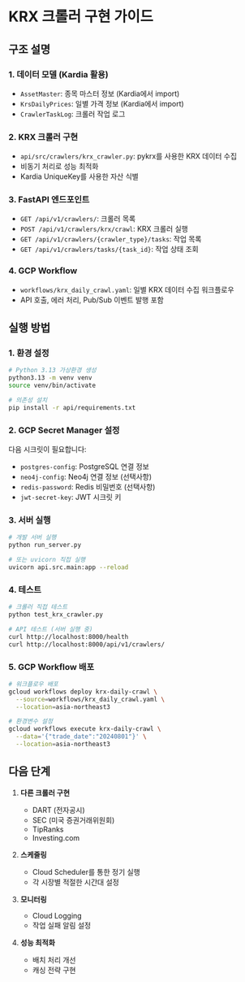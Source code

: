 # KRX 크롤러 구현 가이드

## 구조 설명

### 1. 데이터 모델 (Kardia 활용)
- `AssetMaster`: 종목 마스터 정보 (Kardia에서 import)
- `KrsDailyPrices`: 일별 가격 정보 (Kardia에서 import)
- `CrawlerTaskLog`: 크롤러 작업 로그

### 2. KRX 크롤러 구현
- `api/src/crawlers/krx_crawler.py`: pykrx를 사용한 KRX 데이터 수집
- 비동기 처리로 성능 최적화
- Kardia UniqueKey를 사용한 자산 식별

### 3. FastAPI 엔드포인트
- `GET /api/v1/crawlers/`: 크롤러 목록
- `POST /api/v1/crawlers/krx/crawl`: KRX 크롤러 실행
- `GET /api/v1/crawlers/{crawler_type}/tasks`: 작업 목록
- `GET /api/v1/crawlers/tasks/{task_id}`: 작업 상태 조회

### 4. GCP Workflow
- `workflows/krx_daily_crawl.yaml`: 일별 KRX 데이터 수집 워크플로우
- API 호출, 에러 처리, Pub/Sub 이벤트 발행 포함

## 실행 방법

### 1. 환경 설정
```bash
# Python 3.13 가상환경 생성
python3.13 -m venv venv
source venv/bin/activate

# 의존성 설치
pip install -r api/requirements.txt
```

### 2. GCP Secret Manager 설정
다음 시크릿이 필요합니다:
- `postgres-config`: PostgreSQL 연결 정보
- `neo4j-config`: Neo4j 연결 정보 (선택사항)
- `redis-password`: Redis 비밀번호 (선택사항)
- `jwt-secret-key`: JWT 시크릿 키

### 3. 서버 실행
```bash
# 개발 서버 실행
python run_server.py

# 또는 uvicorn 직접 실행
uvicorn api.src.main:app --reload
```

### 4. 테스트
```bash
# 크롤러 직접 테스트
python test_krx_crawler.py

# API 테스트 (서버 실행 중)
curl http://localhost:8000/health
curl http://localhost:8000/api/v1/crawlers/
```

### 5. GCP Workflow 배포
```bash
# 워크플로우 배포
gcloud workflows deploy krx-daily-crawl \
  --source=workflows/krx_daily_crawl.yaml \
  --location=asia-northeast3

# 환경변수 설정
gcloud workflows execute krx-daily-crawl \
  --data='{"trade_date":"20240801"}' \
  --location=asia-northeast3
```

## 다음 단계

1. **다른 크롤러 구현**
   - DART (전자공시)
   - SEC (미국 증권거래위원회)
   - TipRanks
   - Investing.com

2. **스케줄링**
   - Cloud Scheduler를 통한 정기 실행
   - 각 시장별 적절한 시간대 설정

3. **모니터링**
   - Cloud Logging
   - 작업 실패 알림 설정

4. **성능 최적화**
   - 배치 처리 개선
   - 캐싱 전략 구현